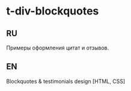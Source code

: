 # t-div-blockquotes

## RU
Примеры оформления цитат и отзывов.

## EN
Blockquotes &amp; testimonials design [HTML, CSS]
